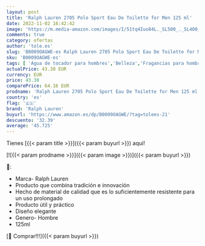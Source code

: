 ```yaml
---
layout: post
title: 'Ralph Lauren 2705 Polo Sport Eau De Toilette for Men 125 ml'
date: 2022-11-02 16:42:42
image: 'https://m.media-amazon.com/images/I/51tq4Iuo84L._SL500_._SL400_.jpg'
comments: true
category: ofertas
author: 'tole.es'
slug: 'B0009OAGWE-es Ralph Lauren 2705 Polo Sport Eau De Toilette for Men 125 ml'
sku: 'B0009OAGWE-es'
tags: [ 'Agua de tocador para hombres','Belleza','Fragancias para hombres','Perfumes y fragancias','de','eau','ralph lauren','toilette','🇪🇸', ]
actualPrice: 43.38 EUR
currency: EUR
price: 43.38
comparePrice: 64.16 EUR
prodname: 'Ralph Lauren 2705 Polo Sport Eau De Toilette for Men 125 ml'
country: 'es'
flag: '🇪🇸'
brand: 'Ralph Lauren'
buyurl: 'https://www.amazon.es/dp/B0009OAGWE/?tag=tolees-21'
descuento: '32.39'
average: '45.725'
---
```


Tienes [{{< param title >}}]({{< param buyurl >}}) aqui!

[![{{< param prodname >}}]({{< param image >}})]({{< param buyurl >}})

🔎:

- Marca- Ralph Lauren
- Producto que combina tradición e innovación
- Hecho de material de calidad que es lo suficientemente resistente para un uso prolongado
- Producto útil y práctico
- Diseño elegante
- Genero- Hombre
- 125ml

[🛒 Comprar!!!]({{< param buyurl >}})
